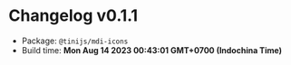 # Changelog v0.1.1

- Package: `@tinijs/mdi-icons`
- Build time: **Mon Aug 14 2023 00:43:01 GMT+0700 (Indochina Time)**

